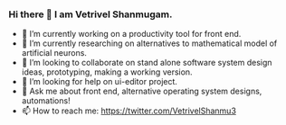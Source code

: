 ### Hi there 👋 I am Vetrivel Shanmugam.


- 🔭 I’m currently working on a productivity tool for front end.
- 🌱 I’m currently researching on alternatives to mathematical model of artificial neurons.
- 👯 I’m looking to collaborate on stand alone software system design ideas, prototyping, making a working version.
- 🤔 I’m looking for help on ui-editor project. 
- 💬 Ask me about front end, alternative operating system designs, automations!
- 📫 How to reach me: https://twitter.com/VetrivelShanmu3
